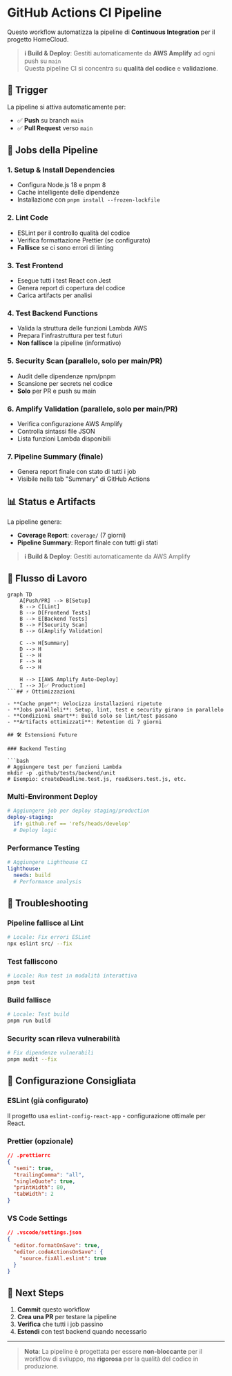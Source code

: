 # GitHub Actions CI Pipeline

Questo workflow automatizza la pipeline di **Continuous Integration** per il progetto HomeCloud.

> **ℹ️ Build & Deploy**: Gestiti automaticamente da **AWS Amplify** ad ogni push su `main`  
> Questa pipeline CI si concentra su **qualità del codice** e **validazione**.

## 🚀 Trigger

La pipeline si attiva automaticamente per:

- ✅ **Push** su branch `main`
- ✅ **Pull Request** verso `main`

## 🔧 Jobs della Pipeline

### 1. **Setup & Install Dependencies**

- Configura Node.js 18 e pnpm 8
- Cache intelligente delle dipendenze
- Installazione con `pnpm install --frozen-lockfile`

### 2. **Lint Code**

- ESLint per il controllo qualità del codice
- Verifica formattazione Prettier (se configurato)
- **Fallisce** se ci sono errori di linting

### 3. **Test Frontend**

- Esegue tutti i test React con Jest
- Genera report di copertura del codice
- Carica artifacts per analisi

### 4. **Test Backend Functions**

- Valida la struttura delle funzioni Lambda AWS
- Prepara l'infrastruttura per test futuri
- **Non fallisce** la pipeline (informativo)

### 5. **Security Scan** (parallelo, solo per main/PR)

- Audit delle dipendenze npm/pnpm
- Scansione per secrets nel codice
- **Solo** per PR e push su main

### 6. **Amplify Validation** (parallelo, solo per main/PR)

- Verifica configurazione AWS Amplify
- Controlla sintassi file JSON
- Lista funzioni Lambda disponibili

### 7. **Pipeline Summary** (finale)

- Genera report finale con stato di tutti i job
- Visibile nella tab "Summary" di GitHub Actions

## 📊 Status e Artifacts

La pipeline genera:

- **Coverage Report**: `coverage/` (7 giorni)
- **Pipeline Summary**: Report finale con tutti gli stati

> **ℹ️ Build & Deploy**: Gestiti automaticamente da AWS Amplify

## 🔄 Flusso di Lavoro

````mermaid
graph TD
    A[Push/PR] --> B[Setup]
    B --> C[Lint]
    B --> D[Frontend Tests]
    B --> E[Backend Tests]
    B --> F[Security Scan]
    B --> G[Amplify Validation]

    C --> H[Summary]
    D --> H
    E --> H
    F --> H
    G --> H

    H --> I[AWS Amplify Auto-Deploy]
    I --> J[✅ Production]
```## ⚡ Ottimizzazioni

- **Cache pnpm**: Velocizza installazioni ripetute
- **Jobs paralleli**: Setup, lint, test e security girano in parallelo
- **Condizioni smart**: Build solo se lint/test passano
- **Artifacts ottimizzati**: Retention di 7 giorni

## 🛠 Estensioni Future

### Backend Testing

```bash
# Aggiungere test per funzioni Lambda
mkdir -p .github/tests/backend/unit
# Esempio: createDeadline.test.js, readUsers.test.js, etc.
````

### Multi-Environment Deploy

```yaml
# Aggiungere job per deploy staging/production
deploy-staging:
  if: github.ref == 'refs/heads/develop'
  # Deploy logic
```

### Performance Testing

```yaml
# Aggiungere Lighthouse CI
lighthouse:
  needs: build
  # Performance analysis
```

## 🚨 Troubleshooting

### Pipeline fallisce al Lint

```bash
# Locale: Fix errori ESLint
npx eslint src/ --fix
```

### Test falliscono

```bash
# Locale: Run test in modalità interattiva
pnpm test
```

### Build fallisce

```bash
# Locale: Test build
pnpm run build
```

### Security scan rileva vulnerabilità

```bash
# Fix dipendenze vulnerabili
pnpm audit --fix
```

## 📝 Configurazione Consigliata

### ESLint (già configurato)

Il progetto usa `eslint-config-react-app` - configurazione ottimale per React.

### Prettier (opzionale)

```json
// .prettierrc
{
  "semi": true,
  "trailingComma": "all",
  "singleQuote": true,
  "printWidth": 80,
  "tabWidth": 2
}
```

### VS Code Settings

```json
// .vscode/settings.json
{
  "editor.formatOnSave": true,
  "editor.codeActionsOnSave": {
    "source.fixAll.eslint": true
  }
}
```

## 🎯 Next Steps

1. **Commit** questo workflow
2. **Crea una PR** per testare la pipeline
3. **Verifica** che tutti i job passino
4. **Estendi** con test backend quando necessario

---

> **Nota**: La pipeline è progettata per essere **non-bloccante** per il workflow di sviluppo, ma **rigorosa** per la qualità del codice in produzione.
